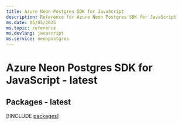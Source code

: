 ```yaml
---
title: Azure Neon Postgres SDK for JavaScript
description: Reference for Azure Neon Postgres SDK for JavaScript
ms.date: 05/05/2025
ms.topic: reference
ms.devlang: javascript
ms.service: neonpostgres
---
```

# Azure Neon Postgres SDK for JavaScript - latest
## Packages - latest
[!INCLUDE [packages](neon-postgres-index.md)]
